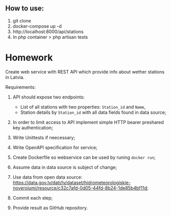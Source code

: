 ## How to use:
1. git clone
2. docker-compose up -d
3. http://localhost:8000/api/stations
4. In php container > php artisan tests

# Homework

Create web service with REST API which provide info about wether stations in Latvia.

Requirements:
1. API should expose two endpoints:
   
    - List of all stations with two properties: `Station_id` and `Name`,
    - Station details by `Station_id` with all data fields found in data source;

2. In order to limit access to API implement simple HTTP bearer preshared key authentication;
3. Write Unittests if neecessary;
4. Write OpenAPI specification for service;
5. Create Dockerfile so webservice can be used by runing `docker run`;
6. Assume data in data source is subject of change;
7. Use data from open data source: https://data.gov.lv/dati/lv/dataset/hidrometeorologiskie-noverojumi/resource/c32c7afd-0d05-44fd-8b24-1de85b4bf11d;
8. Commit each step;
9. Provide result as GitHub repository.

